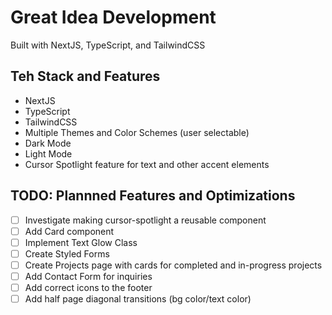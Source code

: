 # Great Idea Development

Built with NextJS, TypeScript, and TailwindCSS

## Teh Stack and Features

- NextJS
- TypeScript
- TailwindCSS
- Multiple Themes and Color Schemes (user selectable)
- Dark Mode
- Light Mode
- Cursor Spotlight feature for text and other accent elements

## TODO: Plannned Features and Optimizations

- [ ] Investigate making cursor-spotlight a reusable component
- [ ] Add Card component
- [ ] Implement Text Glow Class
- [ ] Create Styled Forms
- [ ] Create Projects page with cards for completed and in-progress projects
- [ ] Add Contact Form for inquiries
- [ ] Add correct icons to the footer
- [ ] Add half page diagonal transitions (bg color/text color)
